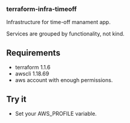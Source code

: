 ### terraform-infra-timeoff
Infrastructure for time-off manament app.

Services are grouped by functionality, not kind.

## Requirements
- terraform 1.1.6
- awscli 1.18.69
- aws account with enough permissions.

## Try it
- Set your AWS_PROFILE variable.

